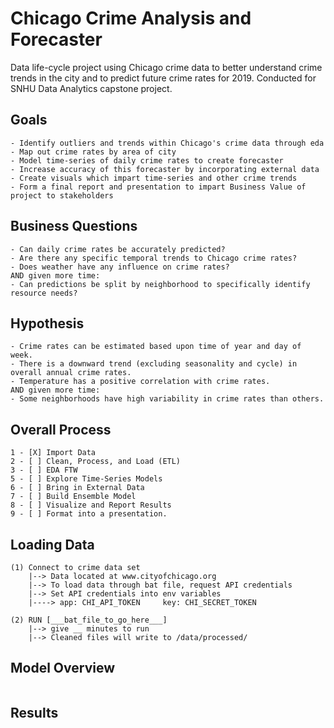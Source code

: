 # Chicago Crime Analysis and Forecaster
Data life-cycle project using Chicago crime data to better understand crime trends in the city and to predict future crime rates for 2019. Conducted for SNHU Data Analytics capstone project.

## Goals
```
- Identify outliers and trends within Chicago's crime data through eda
- Map out crime rates by area of city 
- Model time-series of daily crime rates to create forecaster
- Increase accuracy of this forecaster by incorporating external data
- Create visuals which impart time-series and other crime trends
- Form a final report and presentation to impart Business Value of project to stakeholders
```

## Business Questions
```
- Can daily crime rates be accurately predicted?
- Are there any specific temporal trends to Chicago crime rates?
- Does weather have any influence on crime rates?
AND given more time:
- Can predictions be split by neighborhood to specifically identify resource needs?
```

## Hypothesis
```
- Crime rates can be estimated based upon time of year and day of week.
- There is a downward trend (excluding seasonality and cycle) in overall annual crime rates.
- Temperature has a positive correlation with crime rates.
AND given more time:
- Some neighborhoods have high variability in crime rates than others.

```

## Overall Process
 
```
1 - [X] Import Data
2 - [ ] Clean, Process, and Load (ETL)
3 - [ ] EDA FTW
5 - [ ] Explore Time-Series Models
6 - [ ] Bring in External Data
7 - [ ] Build Ensemble Model
8 - [ ] Visualize and Report Results
9 - [ ] Format into a presentation.
```

## Loading Data
```
(1) Connect to crime data set
	|--> Data located at www.cityofchicago.org
	|--> To load data through bat file, request API credentials
	|--> Set API credentials into env variables 
	|----> app: CHI_API_TOKEN     key: CHI_SECRET_TOKEN

(2) RUN [___bat_file_to_go_here___]
	|--> give __ minutes to run
	|--> Cleaned files will write to /data/processed/
```

## Model Overview
```

```

## Results
```

```
